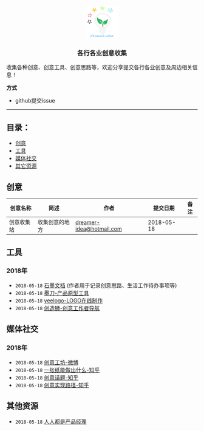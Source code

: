 <p align="center">
  <img src="./assets/dreamer-idea.png" width="86" height="86" />
  <h3 align="center">各行各业创意收集</h3>
</p>

收集各种创意、创意工具、创意思路等，欢迎分享提交各行各业创意及周边相关信息！

**方式**

* github提交issue

----

## <a name="toc"></a>目录：

- [创意](#idea)
- [工具](#tools)
- [媒体社交](#medias)
- [其它资源](#others)

## <a name="idea"></a>创意

|创意名称       |简述         |作者         |提交日期       |备注     |
|----          |----        |----         |----         |----     |
|创意收集站      |收集创意的地方    |dreamer-idea@hotmail.com   |2018-05-18     |       |


## <a name="tools"></a>工具

### 2018年

- `2018-05-18` [石墨文档](https://shimo.im/) (作者用于记录创意思路、生活工作待办事项等)
- `2018-05-18` [墨刀-产品原型工具](https://modao.cc/)
- `2018-05-18` [yeelogo-LOGO在线制作](http://yeelogo.com)
- `2018-05-18` [创造狮-创意工作者导航](http://chuangzaoshi.com/)

## <a name="medias"></a>媒体社交

### 2018年

- `2018-05-18` [创意工坊-微博](https://weibo.com/gongfang?is_all=1)
- `2018-05-18` [一张纸能做出什么-知乎](https://www.zhihu.com/question/35104273/answer/391483034)
- `2018-05-18` [创意话题-知乎](https://www.zhihu.com/topic/19556774/hot)
- `2018-05-18` [创意实现路径-知乎](https://zhuanlan.zhihu.com/p/21719921)

## <a name="others"></a>其他资源

- `2018-05-18` [人人都是产品经理](http://www.woshipm.com/)




